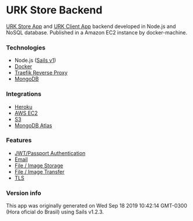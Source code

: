 # URK Store Backend

[URK Store App](https://github.com/eliaslawrence/urk-store-app) and [URK Client App](https://github.com/eliaslawrence/urk-client-app) backend developed in Node.js and NoSQL database. Published in a Amazon EC2 instance by docker-machine.

### Technologies

+ Node.js ([Sails v1](https://sailsjs.com))
+ [Docker](https://www.docker.com/)
+ [Traefik Reverse Proxy](https://traefik.io/traefik/)
+ [MongoDB](https://www.mongodb.com/)

### Integrations

+ [Heroku](https://www.heroku.com/) 
+ [AWS EC2](https://aws.amazon.com/)
+ [S3](https://aws.amazon.com/pt/s3/)
+ [MongoDB Atlas](https://www.mongodb.com/atlas/database)

### Features

+ [JWT/Passport Authentication](https://github.com/eliaslawrence/urk-backend/blob/master/api/services/AuthService.js)
+ [Email](https://github.com/eliaslawrence/urk-backend/blob/master/api/services/AuthService.js)
+ [File / Image Storage](https://github.com/eliaslawrence/urk-backend/blob/master/api/controllers/ImageController.js)
+ [File / Image Transfer](https://github.com/eliaslawrence/urk-backend/blob/master/api/controllers/ImageController.js)
+ [TLS](https://github.com/eliaslawrence/urk-backend/blob/master/docker-production.yml)


### Version info

This app was originally generated on Wed Sep 18 2019 10:42:14 GMT-0300 (Hora oficial do Brasil) using Sails v1.2.3.

<!-- Internally, Sails used [`sails-generate@1.16.13`](https://github.com/balderdashy/sails-generate/tree/v1.16.13/lib/core-generators/new). -->



<!--
Note:  Generators are usually run using the globally-installed `sails` CLI (command-line interface).  This CLI version is _environment-specific_ rather than app-specific, thus over time, as a project's dependencies are upgraded or the project is worked on by different developers on different computers using different versions of Node.js, the Sails dependency in its package.json file may differ from the globally-installed Sails CLI release it was originally generated with.  (Be sure to always check out the relevant [upgrading guides](https://sailsjs.com/upgrading) before upgrading the version of Sails used by your app.  If you're stuck, [get help here](https://sailsjs.com/support).)
-->